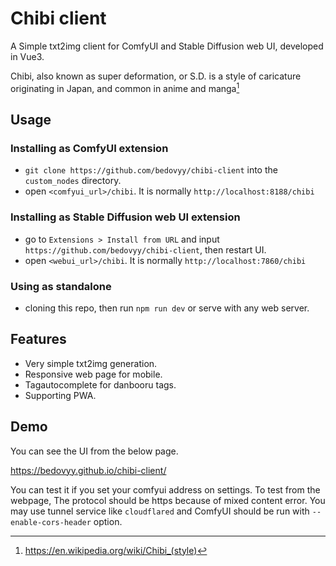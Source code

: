 # Chibi client

A Simple txt2img client for ComfyUI and Stable Diffusion web UI, developed in Vue3.

Chibi, also known as super deformation, or S.D. is a style of caricature originating in Japan, and common in anime and manga[^1]

## Usage

### Installing as ComfyUI extension
- `git clone https://github.com/bedovyy/chibi-client` into the `custom_nodes` directory.
- open `<comfyui_url>/chibi`. It is normally `http://localhost:8188/chibi`

### Installing as Stable Diffusion web UI extension
- go to `Extensions > Install from URL` and input `https://github.com/bedovyy/chibi-client`, then restart UI.
- open `<webui_url>/chibi`. It is normally `http://localhost:7860/chibi`

### Using as standalone
- cloning this repo, then run `npm run dev` or serve with any web server.

## Features
- Very simple txt2img generation.
- Responsive web page for mobile.
- Tagautocomplete for danbooru tags.
- Supporting PWA.

## Demo
You can see the UI from the below page.

https://bedovyy.github.io/chibi-client/

You can test it if you set your comfyui address on settings.
To test from the webpage, The protocol should be https because of mixed content error.
You may use tunnel service like `cloudflared` and ComfyUI should be run with `--enable-cors-header` option.


[^1]: https://en.wikipedia.org/wiki/Chibi_(style)
